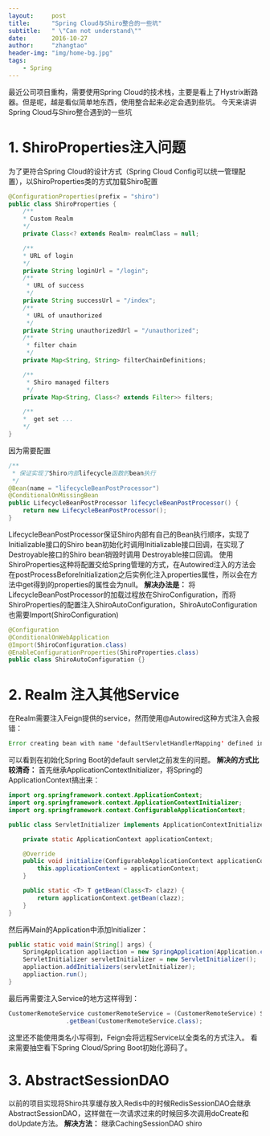 ```yaml
---
layout:     post
title:      "Spring Cloud与Shiro整合的一些坑"
subtitle:   " \"Can not understand\""
date:       2016-10-27
author:     "zhangtao"
header-img: "img/home-bg.jpg"
tags:
    - Spring
---
```


最近公司项目重构，需要使用Spring Cloud的技术栈，主要是看上了Hystrix断路器。但是呢，越是看似简单地东西，使用整合起来必定会遇到些坑。
今天来讲讲Spring Cloud与Shiro整合遇到的一些坑

# 1. ShiroProperties注入问题

为了更符合Spring Cloud的设计方式（Spring Cloud Config可以统一管理配置），以ShiroProperties类的方式加载Shiro配置
```java
@ConfigurationProperties(prefix = "shiro")
public class ShiroProperties {
	/**
	* Custom Realm
	*/
	private Class<? extends Realm> realmClass = null;

	/**
	* URL of login
	*/
	private String loginUrl = "/login";
	/**
	 * URL of success
	 */
	private String successUrl = "/index";
	/**
	 * URL of unauthorized
	 */
	private String unauthorizedUrl = "/unauthorized";
	/**
	 * filter chain
	 */
	private Map<String, String> filterChainDefinitions;

	/**
	 * Shiro managed filters
	 */
	private Map<String, Class<? extends Filter>> filters;

	/**
	*  get set ...
	*/
}
```

因为需要配置
```java
/**
 * 保证实现了Shiro内部lifecycle函数的bean执行
 */
@Bean(name = "lifecycleBeanPostProcessor")
@ConditionalOnMissingBean
public LifecycleBeanPostProcessor lifecycleBeanPostProcessor() {
	return new LifecycleBeanPostProcessor();
}
```
LifecycleBeanPostProcessor保证Shiro内部有自己的Bean执行顺序，实现了Initializable接口的Shiro bean初始化时调用Initializable接口回调，在实现了Destroyable接口的Shiro bean销毁时调用 Destroyable接口回调。
使用ShiroProperties这种将配置交给Spring管理的方式，在Autowired注入的方法会在postProcessBeforeInitialization之后实例化注入properties属性，所以会在方法中get得到的properties的属性会为null。
**解决办法是：**
将LifecycleBeanPostProcessor的加载过程放在ShiroConfiguration，而将ShiroProperties的配置注入ShiroAutoConfiguration，ShiroAutoConfiguration也需要Import(ShiroConfiguration)
```java
@Configuration
@ConditionalOnWebApplication
@Import(ShiroConfiguration.class)
@EnableConfigurationProperties(ShiroProperties.class)
public class ShiroAutoConfiguration {}
```

# 2. Realm 注入其他Service

在Realm需要注入Feign提供的service，然而使用@Autowired这种方式注入会报错：

```java
Error creating bean with name 'defaultServletHandlerMapping' defined in class path resource [org/springframework/boot/autoconfigure/web/WebMvcAutoConfiguration$EnableWebMvcConfiguration.class]: Bean instantiation via factory method failed; nested exception is org.springframework.beans.BeanInstantiationException: Failed to instantiate [org.springframework.web.servlet.HandlerMapping]: Factory method 'defaultServletHandlerMapping' threw exception; nested exception is java.lang.IllegalArgumentException: A ServletContext is required to configure default servlet handling
```

可以看到在初始化Spring Boot的default servlet之前发生的问题。
**解决的方式比较清奇：**
首先继承ApplicationContextInitializer，将Spring的ApplicationContext搞出来：
```java 
import org.springframework.context.ApplicationContext;
import org.springframework.context.ApplicationContextInitializer;
import org.springframework.context.ConfigurableApplicationContext;

public class ServletInitializer implements ApplicationContextInitializer {

	private static ApplicationContext applicationContext;

	@Override
	public void initialize(ConfigurableApplicationContext applicationContext) {
		this.applicationContext = applicationContext;
	}

	public static <T> T getBean(Class<T> clazz) {
		return applicationContext.getBean(clazz);
	}
}
```
然后再Main的Application中添加Initializer：
```java
public static void main(String[] args) {
	SpringApplication appliaction = new SpringApplication(Application.class);
	ServletInitializer servletInitializer = new ServletInitializer();
	appliaction.addInitializers(servletInitializer);
	appliaction.run();
}
```
最后再需要注入Service的地方这样得到：
```java
CustomerRemoteService customerRemoteService = (CustomerRemoteService) ServletInitializer
				.getBean(CustomerRemoteService.class);
```
这里还不能使用类名小写得到，Feign会将远程Service以全类名的方式注入。
看来需要抽空看下Spring Cloud/Spring Boot初始化源码了。

# 3. AbstractSessionDAO

以前的项目实现将Shiro共享缓存放入Redis中的时候RedisSessionDAO会继承AbstractSessionDAO，这样做在一次请求过来的时候回多次调用doCreate和doUpdate方法。
**解决方法：** 继承CachingSessionDAO
shiro